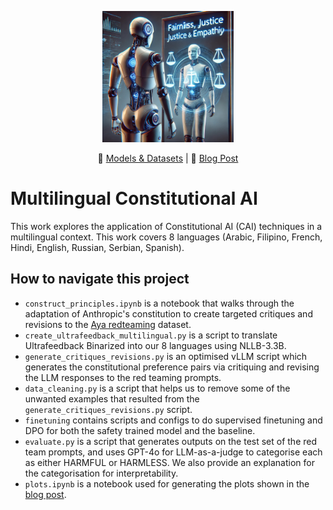 <p align="center">
  <img src="assets/robot_image.jpg" width="210">
</p>

<p align="center">
    🤗 <a href="https://huggingface.co/collections/pbevan11/multilingual-constitutional-ai-66fec15dee0e7cf2faf10437" target="_blank">Models & Datasets</a> | 📃 <a href="https://sites.google.com/view/multilingual-constitutional-ai" target="_blank">Blog Post</a>
</p>

# Multilingual Constitutional AI

This work explores the application of Constitutional AI (CAI) techniques in a multilingual context. This work covers 8 languages (Arabic, Filipino, French, Hindi, English, Russian, Serbian, Spanish).

## How to navigate this project

* `construct_principles.ipynb` is a notebook that walks through the adaptation of Anthropic's constitution to create targeted critiques and revisions to the [Aya redteaming](https://huggingface.co/datasets/CohereForAI/aya_redteaming) dataset.
* `create_ultrafeedback_multilingual.py` is a script to translate Ultrafeedback Binarized into our 8 languages using NLLB-3.3B.
* `generate_critiques_revisions.py` is an optimised vLLM script which generates the constitutional preference pairs via critiquing and revising the LLM responses to the red teaming prompts.
* `data_cleaning.py` is a script that helps us to remove some of the unwanted examples that resulted from the `generate_critiques_revisions.py` script.
* `finetuning` contains scripts and configs to do supervised finetuning and DPO for both the safety trained model and the baseline.
* `evaluate.py` is a script that generates outputs on the test set of the red team prompts, and uses GPT-4o for LLM-as-a-judge to categorise each as either HARMFUL or HARMLESS. We also provide an explanation for the categorisation for interpretability.
* `plots.ipynb` is a notebook used for generating the plots shown in the [blog post](https://sites.google.com/view/multilingual-constitutional-ai).
